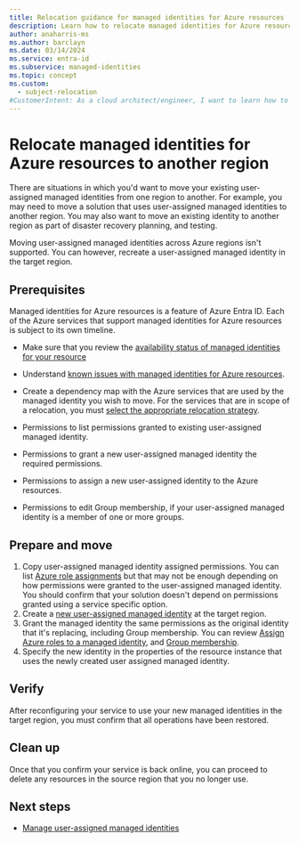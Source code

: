 ```yaml
---
title: Relocation guidance for managed identities for Azure resources
description: Learn how to relocate managed identities for Azure resources to a new region.
author: anaharris-ms
ms.author: barclayn
ms.date: 03/14/2024
ms.service: entra-id
ms.subservice: managed-identities
ms.topic: concept
ms.custom:
  - subject-relocation
#CustomerIntent: As a cloud architect/engineer, I want to learn how to relocate managed identities for Azure resources to another region.
---
```


# Relocate managed identities for Azure resources to another region

There are situations in which you'd want to move your existing user-assigned managed identities from one region to another. For example, you may need to move a solution that uses user-assigned managed identities to another region. You may also want to move an existing identity to another region as part of disaster recovery planning, and testing.

Moving user-assigned managed identities across Azure regions isn't supported.  You can however, recreate a user-assigned managed identity in the target region.

## Prerequisites

Managed identities for Azure resources is a feature of Azure Entra ID. Each of the Azure services that support managed identities for Azure resources is subject to its own timeline. 

- Make sure that you review the [availability status of managed identities for your resource](/entra/identity/managed-identities-azure-resources/managed-identities-status)
- Understand [known issues with managed identities for Azure resources](/entra/identity/managed-identities-azure-resources/known-issues).
- Create a dependency map with the Azure services that are used by the managed identity you wish to move. For the services that are in scope of a relocation, you must [select the appropriate relocation strategy](overview-relocation.md).

- Permissions to list permissions granted to existing user-assigned managed identity.
- Permissions to grant a new user-assigned managed identity the required permissions.
- Permissions to assign a new user-assigned identity to the Azure resources.
- Permissions to edit Group membership, if your user-assigned managed identity is a member of one or more groups.

## Prepare and move

1. Copy user-assigned managed identity assigned permissions. You can list [Azure role assignments](/azure/role-based-access-control/role-assignments-list-powershell) but that may not be enough depending on how permissions were granted to the user-assigned managed identity. You should confirm that your solution doesn't depend on permissions granted using a service specific option.
1. Create a [new user-assigned managed identity](/entra/identity/managed-identities-azure-resources/how-manage-user-assigned-managed-identities?pivots=identity-mi-methods-powershell#create-a-user-assigned-managed-identity-2) at the target region.
1. Grant the managed identity the same permissions as the original identity that it's replacing, including Group membership. You can review [Assign Azure roles to a managed identity](/azure/role-based-access-control/role-assignments-portal-managed-identity), and [Group membership](/entra/fundamentals/groups-view-azure-portal).
1. Specify the new identity in the properties of the resource instance that uses the newly created user assigned managed identity.

## Verify

After reconfiguring your service to use your new managed identities in the target region, you must confirm that all operations have been restored.

## Clean up

Once that you confirm your service is back online, you can proceed to delete any resources in the source region that you no longer use.

## Next steps


- [Manage user-assigned managed identities](/entra/identity/managed-identities-azure-resources/how-manage-user-assigned-managed-identities?pivots=identity-mi-methods-powershell#delete-a-user-assigned-managed-identity-2)